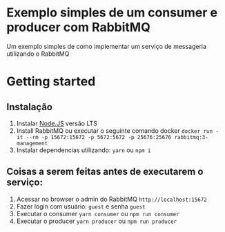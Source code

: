 # Exemplo simples de um consumer e producer com RabbitMQ

Um exemplo simples de como implementar um serviço de messageria utilizando o RabbitMQ

# Getting started

## Instalação

1. Instalar [Node.JS](https://nodejs.org/en/) versão LTS
2. Install RabbitMQ ou executar o seguinte comando docker `docker run -it --rm -p 15672:15672 -p 5672:5672 -p 25676:25676 rabbitmq:3-management`
3. Instalar dependencias utilizando: `yarn` ou `npm i`

## Coisas a serem feitas antes de executarem o serviço:

1. Acessar no browser o admin do RabbitMQ `http://localhost:15672`
2. Fazer login com usuário: `guest` e senha `guest`
3. Executar o consumer `yarn consumer` ou `npm run consumer`
4. Executar o producer `yarn producer` ou `npm run producer`
